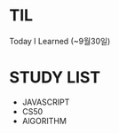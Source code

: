 # TIL
Today I Learned (~9월30일)

# STUDY LIST
<ul>
    <li>
        JAVASCRIPT       
    </li>
    <li>
        CS50       
    </li>
    <li>
        AlGORITHM       
    </li>
</ul>